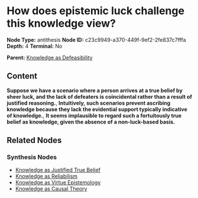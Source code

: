 # How does epistemic luck challenge this knowledge view?

**Node Type:** antithesis
**Node ID:** c23c9949-a370-449f-9ef2-2fe837c7fffa
**Depth:** 4
**Terminal:** No

**Parent:** [Knowledge as Defeasibility](knowledge-as-defeasibility-synthesis-e1482b5a-a924-471c-9349-b4b137fd387f.md)

## Content

**Suppose we have a scenario where a person arrives at a true belief by sheer luck, and the lack of defeaters is coincidental rather than a result of justified reasoning.**, **Intuitively, such scenarios prevent ascribing knowledge because they lack the evidential support typically indicative of knowledge.**, **It seems implausible to regard such a fortuitously true belief as knowledge, given the absence of a non-luck-based basis.**

## Related Nodes

### Synthesis Nodes

- [Knowledge as Justified True Belief](knowledge-as-justified-true-belief-synthesis-ac3d1303-7a36-494a-9d47-95d63cf9ccfd.md)
- [Knowledge as Reliabilism](knowledge-as-reliabilism-synthesis-6843e757-49e3-46a7-a036-bb3b558b18ed.md)
- [Knowledge as Virtue Epistemology](knowledge-as-virtue-epistemology-synthesis-47a7f139-695a-402f-aabe-2e9931c6026c.md)
- [Knowledge as Causal Theory](knowledge-as-causal-theory-synthesis-9ddea40d-8876-4c62-9a71-d39c57f60939.md)
